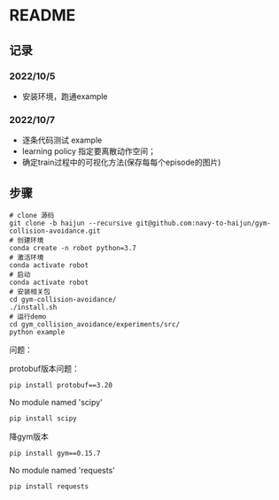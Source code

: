 # README

## 记录

### 2022/10/5

- 安装环境，跑通example

### 2022/10/7

* 逐条代码测试 example
* learning policy 指定要离散动作空间；
* 确定train过程中的可视化方法(保存每每个episode的图片)

## 步骤

```shell
# clone 源码
git clone -b haijun --recursive git@github.com:navy-to-haijun/gym-collision-avoidance.git
# 创建环境
conda create -n robot python=3.7 
# 激活环境
conda activate robot
# 启动
conda activate robot
# 安装相关包
cd gym-collision-avoidance/
./install.sh
# 运行demo
cd gym_collision_avoidance/experiments/src/
python example
```

问题：

protobuf版本问题：

```bash
pip install protobuf==3.20
```

No module named 'scipy'

```bash
pip install scipy
```

降gym版本

```bash
pip install gym==0.15.7
```

No module named 'requests'

```bash
pip install requests
```



